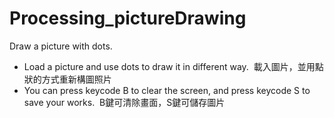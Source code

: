 # Processing_pictureDrawing
Draw a picture with dots.

- Load a picture and use dots to draw it in different way.
  載入圖片，並用點狀的方式重新構圖照片
- You can press keycode B to clear the screen, and press keycode S to save your works.
  B鍵可清除畫面，S鍵可儲存圖片
